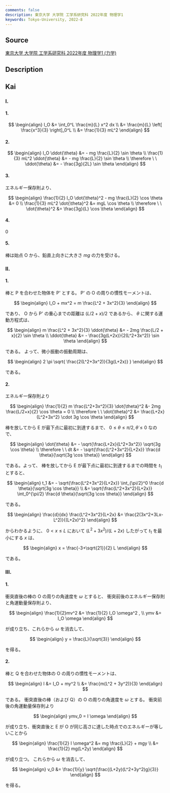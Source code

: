 ```yaml
---
comments: false
description: 東京大学 大学院 工学系研究科 2022年度 物理学1
keywords: Tokyo-University, 2022-8
---
```


## Source
[東京大学 大学院 工学系研究科 2022年度 物理学1 (力学)](https://www.t.u-tokyo.ac.jp/soe/admission/general-past)

## Description

## Kai
### I.
#### 1.

$$
\begin{align}
I_O
&= \int_0^L \frac{m}{L} x^2 dx
\\
&= \frac{m}{L} \left[ \frac{x^3}{3} \right]_0^L
\\
&= \frac{1}{3} mL^2
\end{align}
$$

#### 2.

$$
\begin{align}
I_O \ddot{\theta} &= - mg \frac{L}{2} \sin \theta
\\
\frac{1}{3} mL^2 \ddot{\theta} &= - mg \frac{L}{2} \sin \theta
\\
\therefore \ \ 
\ddot{\theta} &= - \frac{3g}{2L} \sin \theta
\end{align}
$$

#### 3.
エネルギー保存則より、

$$
\begin{align}
\frac{1}{2} I_O \dot{\theta}^2 - mg \frac{L}{2} \cos \theta &= 0
\\
\frac{1}{3} mL^2 \dot{\theta}^2 &= mgL \cos \theta
\\
\therefore \ \ 
\dot{\theta}^2 &= \frac{3g}{L} \cos \theta
\end{align}
$$

#### 4.
$0$

#### 5.
棒は始点 O から、鉛直上向きに大きさ $mg$ の力を受ける。

### II.
#### 1.
棒と P を合わせた物体を P' とする。
P' の O の周りの慣性モーメントは、

$$
\begin{align}
I_O + mx^2
= m \frac{L^2 + 3x^2}{3}
\end{align}
$$

であり、 O から P' の重心までの距離は $(L/2+x)/2$ であるから、
$\theta$ に関する運動方程式は、

$$
\begin{align}
m \frac{L^2 + 3x^2}{3} \ddot{\theta} &= - 2mg \frac{L/2 + x}{2} \sin \theta
\\
\ddot{\theta} &= - \frac{3g(L+2x)}{2(L^2+3x^2)} \sin \theta
\end{align}
$$

である。
よって、微小振動の振動周期は、

$$
\begin{align}
2 \pi \sqrt{ \frac{2(L^2+3x^2)}{3g(L+2x)} }
\end{align}
$$

である。

#### 2.
エネルギー保存則より

$$
\begin{align}
\frac{1}{2} m \frac{L^2+3x^2}{3} \dot{\theta}^2 &- 2mg \frac{L/2+x}{2} \cos \theta = 0
\\
\therefore \ \ 
\dot{\theta}^2 &= \frac{L+2x}{L^2+3x^2} \cdot 3g \cos \theta
\end{align}
$$

棒を放してから E が最下点に最初に到達するまで、
$0 \leq \theta \leq \pi/2, \dot{\theta} \leq 0$ なので、

$$
\begin{align}
\dot{\theta} &= - \sqrt{\frac{L+2x}{L^2+3x^2}} \sqrt{3g \cos \theta}
\\
\therefore \ \ 
dt &= - \sqrt{\frac{L^2+3x^2}{L+2x}} \frac{d \theta}{\sqrt{3g \cos \theta}}
\end{align}
$$

である。よって、
棒を放してから E が最下点に最初に到達するまでの時間を $t_1$ とすると、

$$
\begin{align}
t_1
&= - \sqrt{\frac{L^2+3x^2}{L+2x}}
\int_{\pi/2}^0 \frac{d \theta}{\sqrt{3g \cos \theta}}
\\
&= \sqrt{\frac{L^2+3x^2}{L+2x}}
\int_0^{\pi/2} \frac{d \theta}{\sqrt{3g \cos \theta}}
\end{align}
$$

である。

$$
\begin{align}
\frac{d}{dx} \frac{L^2+3x^2}{L+2x}
&= \frac{2(3x^2+3Lx-L^2)}{(L+2x)^2}
\end{align}
$$

からわかるように、 $0 \lt x \leq L$ において
$(L^2+3x^2)/(L+2x)$ したがって $t_1$ を最小にする $x$ は、

$$
\begin{align}
x = \frac{-3+\sqrt{21}}{2} L
\end{align}
$$

である。

### III.
#### 1.
衝突直後の棒の O の周りの角速度を $\omega$ とすると、
衝突前後のエネルギー保存則と角運動量保存則より、

$$
\begin{align}
\frac{1}{2}mv^2 &= \frac{1}{2} I_O \omega^2 ,
\\
ymv &= I_O \omega
\end{align}
$$

が成り立ち、これらから $\omega$ を消去して、

$$
\begin{align}
y = \frac{L}{\sqrt{3}}
\end{align}
$$

を得る。

#### 2.
棒と Q を合わせた物体の O の周りの慣性モーメントは、

$$
\begin{align}
I
&= I_O + my^2
\\
&= \frac{m(L^2 + 3y^2)}{3}
\end{align}
$$

である。
衝突直後の棒（および Q）の O の周りの角速度を $\omega$ とする。
衝突前後の角運動量保存則より

$$
\begin{align}
ymv_0 = I \omega
\end{align}
$$

が成り立ち、衝突直後と E が O が同じ高さに達した時点でのエネルギーが等しいことから

$$
\begin{align}
\frac{1}{2} I \omega^2
&= mg \frac{L}{2} + mgy
\\
&= \frac{1}{2} mg(L+2y)
\end{align}
$$

が成り立つ。
これらから $\omega$ を消去して、

$$
\begin{align}
v_0
&= \frac{1}{y} \sqrt{\frac{(L+2y)(L^2+3y^2)g}{3}}
\end{align}
$$

を得る。
